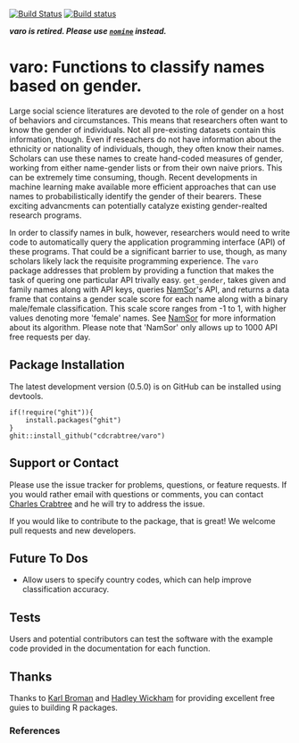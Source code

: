 [![Build Status](https://travis-ci.org/cdcrabtree/nomine.svg?branch=master)](https://travis-ci.org/cdcrabtree/varo) [![Build status](https://ci.appveyor.com/api/projects/status/github/cdcrabtree/varo?svg=true)](https://ci.appveyor.com/api/projects/status/github/cdcrabtree/)

**_varo is retired. Please use [`nomine`](https://github.com/cdcrabtree/nomine) instead._**

# varo: Functions to classify names based on gender.

Large social science literatures are devoted to the role of gender on a host of behaviors and circumstances. This means that researchers often want to know the gender of individuals. Not all pre-existing datasets contain this information, though. Even if reseachers do not have information about the ethnicity or nationality of individuals, though, they often know their names. Scholars can use these names to create hand-coded measures of gender, working from either name-gender lists or from their own naive priors. This can be extremely time consuming, though. Recent developments in machine learning make available more efficient approaches that can use names to probabilistically identify the gender of their bearers. These exciting advancments can potentially catalyze existing gender-realted research programs.

In order to classify names in bulk, however, researchers would need to write code to automatically query the application programming interface (API) of these programs. That could be a significant barrier to use, though, as many scholars likely lack the requisite programming experience. The `varo` package addresses that problem by providing a function that makes the task of quering one particular API trivally easy. `get_gender`, takes given and family names along with API keys, queries [NamSor](http://www.namsor.com/)'s API, and returns a data frame that contains a gender scale score for each name along with a binary male/female classification. This scale score ranges from -1 to 1, with higher values denoting more 'female' names.  See [NamSor](http://www.namsor.com/) for more information about its algorithm. Please note that 'NamSor' only allows up to 1000 API free requests per day.

## Package Installation
The latest development version (0.5.0) is on GitHub can be installed using devtools.

```
if(!require("ghit")){
    install.packages("ghit")
}
ghit::install_github("cdcrabtree/varo")
```

## Support or Contact
Please use the issue tracker for problems, questions, or feature requests. If you would rather email with questions or comments, you can contact [Charles Crabtree](mailto:ccrabtr@umich.edu) and he will try to address the issue.

If you would like to contribute to the package, that is great! We welcome pull requests and new developers.

## Future To Dos
- Allow users to specify country codes, which can help improve classification accuracy.

## Tests
Users and potential contributors can test the software with the example code provided in the documentation for each function.

## Thanks
Thanks to [Karl Broman](https://github.com/kbroman) and [Hadley Wickham](http://hadley.nz/) for providing excellent free guies to building R packages.

### References
